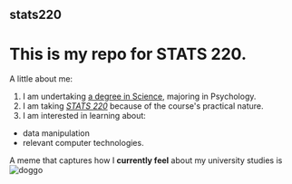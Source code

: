 ## stats220

# This is my repo for STATS 220. 

A little about me:

1. I am undertaking [a degree in Science](https://www.auckland.ac.nz/en/study/study-options/find-a-study-option/bachelor-of-science-bsc.html), majoring in Psychology.
2. I am taking [*STATS 220*](https://courseoutline.auckland.ac.nz/dco/course/STATS/220/1213) because of the course's practical nature.
3. I am interested in learning about:
- data manipulation
- relevant computer technologies.

A meme that captures how I **currently feel** about my university studies is ![doggo](https://c.tenor.com/bN2IkZ5vzxIAAAAd/tenor.gif)


